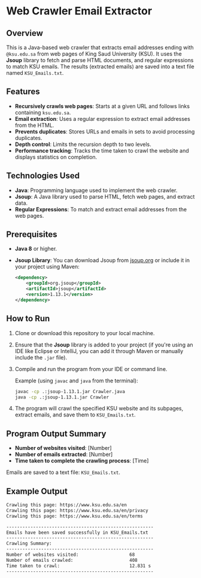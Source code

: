 # Web Crawler Email Extractor

## Overview

This is a Java-based web crawler that extracts email addresses ending with `@ksu.edu.sa` from web pages of King Saud University (KSU). It uses the **Jsoup** library to fetch and parse HTML documents, and regular expressions to match KSU emails. The results (extracted emails) are saved into a text file named `KSU_Emails.txt`.

## Features

- **Recursively crawls web pages**: Starts at a given URL and follows links containing `ksu.edu.sa`.
- **Email extraction**: Uses a regular expression to extract email addresses from the HTML.
- **Prevents duplicates**: Stores URLs and emails in sets to avoid processing duplicates.
- **Depth control**: Limits the recursion depth to two levels.
- **Performance tracking**: Tracks the time taken to crawl the website and displays statistics on completion.

## Technologies Used

- **Java**: Programming language used to implement the web crawler.
- **Jsoup**: A Java library used to parse HTML, fetch web pages, and extract data.
- **Regular Expressions**: To match and extract email addresses from the web pages.

## Prerequisites

- **Java 8** or higher.
- **Jsoup Library**: You can download Jsoup from [jsoup.org](https://jsoup.org/) or include it in your project using Maven:
  
  ```xml
  <dependency>
      <groupId>org.jsoup</groupId>
      <artifactId>jsoup</artifactId>
      <version>1.13.1</version>
  </dependency>

## How to Run

1. Clone or download this repository to your local machine.
2. Ensure that the **Jsoup** library is added to your project (if you're using an IDE like Eclipse or IntelliJ, you can add it through Maven or manually include the `.jar` file).
3. Compile and run the program from your IDE or command line.

   Example (using `javac` and `java` from the terminal):

   ```bash
   javac -cp .:jsoup-1.13.1.jar Crawler.java
   java -cp .:jsoup-1.13.1.jar Crawler
   ```
4. The program will crawl the specified KSU website and its subpages, extract emails, and save them to `KSU_Emails.txt`.

 ## Program Output Summary

- **Number of websites visited**: [Number]
- **Number of emails extracted**: [Number]
- **Time taken to complete the crawling process**: [Time]

Emails are saved to a text file: `KSU_Emails.txt`.

## Example Output

```bash
Crawling this page: https://www.ksu.edu.sa/en
Crawling this page: https://www.ksu.edu.sa/en/privacy
Crawling this page: https://www.ksu.edu.sa/en/terms

-------------------------------------------------------
Emails have been saved successfully in KSU_Emails.txt
-------------------------------------------------------
Crawling Summary:
-------------------------------------------------------
Number of websites visited:                   68
Number of emails crawled:                     408
Time taken to crawl:                          12.831 s
-------------------------------------------------------
```